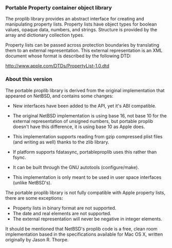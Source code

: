 ### Portable Property container object library

The proplib library provides an abstract interface for creating and
manipulating property lists.  Property lists have object types for
boolean values, opaque data, numbers, and strings.  Structure is provided
by the array and dictionary collection types.

Property lists can be passed across protection boundaries by translating
them to an external representation.  This external representation is an
XML document whose format is described by the following DTD:

  http://www.apple.com/DTDs/PropertyList-1.0.dtd

### About this version

The portable proplib library is derived from the original implementation that
appeared on NetBSD, and contains some changes:

- New interfaces have been added to the API, yet it's ABI compatible.

- The original NetBSD implementation is using base 16, not base 10 for the
external representation of unsigned numbers, but portable proplib doesn't have
this difference, it is using base 10 as Apple does.

- This implementation supports reading from gzip compressed plist files (and
writing as well) thanks to the zlib library.

- If platform supports fdatasync, portableproplib uses this rather than fsync.

- It can be built through the GNU autotools (configure/make).

-  This implementation is only meant to be used in user space interfaces
(unlike NetBSD's).

The portable proplib library is not fully compatible with Apple property lists,
there are some exceptions:

- Property lists in binary format are not supported.
- The date and real elements are not supported.
- The external representation will never be negative in integer elements.

It should be mentioned that NetBSD's proplib code is a free, clean room
implementation based in the specifications available for Mac OS X, written
originally by Jason R. Thorpe.
